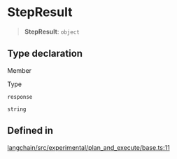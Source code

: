 StepResult
==========

> **StepResult**: `object`

Type declaration[](#type-declaration "Direct link to Type declaration")
------------------------------------------------------------------------

Member

Type

`response`

`string`

Defined in[](#defined-in "Direct link to Defined in")
------------------------------------------------------

[langchain/src/experimental/plan\_and\_execute/base.ts:11](https://github.com/hwchase17/langchainjs/blob/1c1274d/langchain/src/experimental/plan_and_execute/base.ts#L11)
